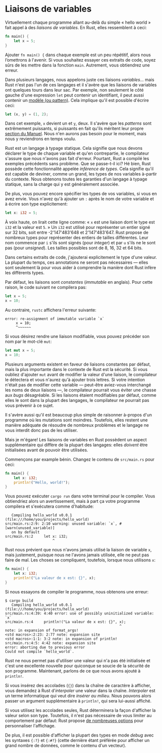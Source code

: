 # Liaisons de variables

Virtuellement chaque programme allant au-delà du simple « hello world » fait
appel à des _liaisons de variables_. En Rust, elles ressemblent à ceci:

```rust
fn main() {
    let x = 5;
}
```

Ajouter `fn main() {` dans chaque exemple est un peu répétitif, alors nous
l’omettrons à l'avenir. Si vous souhaitez essayer ces extraits de code, soyez
sûrs de les mettre dans la fonction `main`. Autrement, vous obtiendrez une erreur.

Dans plusieurs langages, nous appelons juste ces liaisons _variables_... mais
Rust n'est pas l'un de ces langages et il s'avère que les liaisons de variables
ont quelques tours dans leur sac. Par exemple, non seulement le côté gauche
d'une expression `let` peut contenir un identifiant, il peut aussi contenir un
[modèle (ou pattern)](#). Cela implique qu'il est possible d'écrire ceci:

```rust
let (x, y) = (1, 2);
```

Dans cet exemple, `x` devient un et `y`, deux. Il s'avère que les _patterns_
sont extrêmement puissants, si puissants en fait qu'ils méritent leur propre
[section du Manuel](#). Nous n'en aurons pas besoin pour le moment, mais nous
y reviendrons en temps voulu.

Rust est un langage à typage statique. Cela signifie que nous devons déclarer
le type de chaque variable et qu'en contrepartie, le compilateur s'assure que
nous n'avons pas fait d'erreur. Pourtant, Rust a compilé les exemples
précédents sans problème. Que se passe-t-il ici? Hé bien, Rust possède cette
fonctionnalité appelée _inférence de types_. Cela signifie qu'il est capable de
deviner, comme un grand, les types de nos variables à-partir du contexte. Nous
obtenons toutes les garanties d'un langage à typage statique, sans la charge qui
y est généralement associée.

De plus, vous pouvez encore spécifier les types de vos variables, si vous en
avez envie. Vous n'avez qu'à ajouter un `:` après le nom de votre variable et à
écrire son type explicitement:

```rust
let x: i32 = 5;
```

À voix haute, on lirait cette ligne comme: « `x` est une liaison dont le type
est `i32` et la valeur est `5`. » Un `i32` est utilisé pour représenter un
entier signé sur 32 bits, soit entre -2'147'483'648 et 2'147'483'647. Rust
propose de nombreux types pour représenter des entiers de tailles différentes.
Leur nom commence par `i` s'ils sont signés (pour _integer_) et par `u` s'ils
ne le sont pas (pour _unsigned_). Les tailles possibles sont de 8, 16, 32 et 64
bits.

Dans certains extraits de code, j'ajouterai explicitement le type d'une valeur.
La plupart du temps, ces annotations ne seront pas nécessaires &mdash; elles
sont seulement là pour vous aider à comprendre la manière dont Rust infère les
différents types.

<!-- Pourquoi annoter le type dans un commentaire? Les annotations de types
explicites ne sont-elles pas là justement pour permettre aux programmeurs de
partager de telles informations? De plus, le compilateur peut alors _vérifier_
que ces annotations sont valides. -->

Par défaut, les liaisons sont _constantes_ (_immutable_ en anglais). Pour cette
raison, le code suivant ne compilera pas:

```rust
let x = 5;
x = 10;
```

Au contraire, `rustc` affichera l'erreur suivante:

```
error: re-assignment of immutable variable `x`
     x = 10;
     ^~~~~~~
```

Si vous désirez rendre une liaison modifiable, vous pouvez précéder son nom par
le mot-clé `mut`:

```rust
let mut x = 5;
x = 10;
```

Plusieurs arguments existent en faveur de liaisons constantes par défaut, mais
la plus importante dans le contexte de Rust est la sécurité. Si vous oubliez
d'ajouter `mut` avant de modifier la valeur d'une liaison, le compilateur le
détectera et vous n'aurez qu'à ajouter trois lettres. Si votre intention
n'était pas de modifier cette variable &mdash; peut-être aviez-vous interchangé
les noms de deux liaisons &mdash;, le compilateur pourrait vous éviter une
chasse aux _bugs_ désagréable. Si les liaisons étaient modifiables par défaut,
comme elles le sont dans la plupart des langages, le compilateur ne pourrait
pas vous prévenir à ce sujet.

Il s'avère aussi qu'il est beaucoup plus simple de raisonner à-propos d'un
programme où les mutations sont moindres. Toutefois, elles restent une manière
adéquate de résoudre de nombreux problèmes et le langage ne vous interdit donc
pas de les utiliser.

Mais je m'égare! Les liaisons de variables en Rust possèdent un aspect
supplémentaire qui diffère de la plupart des langages: elles _doivent_ être
initialisées avant de pouvoir être utilisées.

Commençons par example bénin. Changez le contenu de `src/main.rs` pour ceci:

```rust
fn main() {
    let x: i32;
    println!("Hello, world!");
}
```

Vous pouvez exécuter `cargo run` dans votre terminal pour le compiler. Vous
obtiendriez alors un avertissement, mais à part ça votre programme compilera
et s'exécutera comme d'habitude:

```
   Compiling hello_world v0.0.1 (file:///home/you/projects/hello_world)
src/main.rs:2:9: 2:10 warning: unused variable: `x`, #[warn(unused_variable)]
   on by default
src/main.rs:2     let x: i32;
                      ^
```

Rust nous prévient que nous n'avons jamais utilisé la liaison de variable `x`,
mais justement, puisque nous ne l'avons jamais utilisée, elle ne peut pas faire
de mal. Les choses se compliquent, toutefois, lorsque nous utilisons `x`:

```rust
fn main() {
    let x: i32;
    println!("La valeur de x est: {}", x);
}
```

Si nous essayons de compiler le programme, nous obtenons une erreur:

```
$ cargo build
   Compiling hello_world v0.0.1 (file:///home/you/projects/hello_world)
src/main.rs:4:39: 4:40 error: use of possibly uninitialized variable: `x`
src/main.rs:4     println!("La valeur de x est: {}", x);
                                                     ^
note: in expansion of format_args!
<std macros>:2:23: 2:77 note: expansion site
<std macros>:1:1: 3:2 note: in expansion of println!
src/main.rs:4:5: 4:42 note: expansion site
error: aborting due to previous error
Could not compile `hello_world`.
```

Rust ne nous permet pas d'utiliser une valeur qui n'a pas été initialisée et
c'est une excellente nouvelle pour quiconque se soucie de la sécurité de son
programme. Maintenant, parlons de ce que nous avons ajouté à `println!`.

Si vous insérez des accolades (`{}`) dans la chaîne de caractère à afficher,
vous demandez à Rust d'_interpoler_ une valeur dans la chaîne. _Interpoler_ est
un terme informatique qui veut dire _insérer au milieu_. Nous pouvons alors
passer un argument supplémentaire à `println!`, qui sera lui-aussi affiché.

Si vous utilisez les accolades seules, Rust déterminera la façon d'afficher la
valeur selon son type. Toutefois, il n'est pas nécessaire de vous limiter au
comportement par défaut: Rust propose
[de nombreuses options](https://doc.rust-lang.org/stable/std/fmt/)
pour personnaliser l'affichage.

De plus, il est possible d'afficher la plupart des types en mode _debug_ avec
les syntaxes `{:?}` et `{:#?}` (cette dernière étant préférée pour afficher un
grand nombre de données, comme le contenu d'un vecteur).
